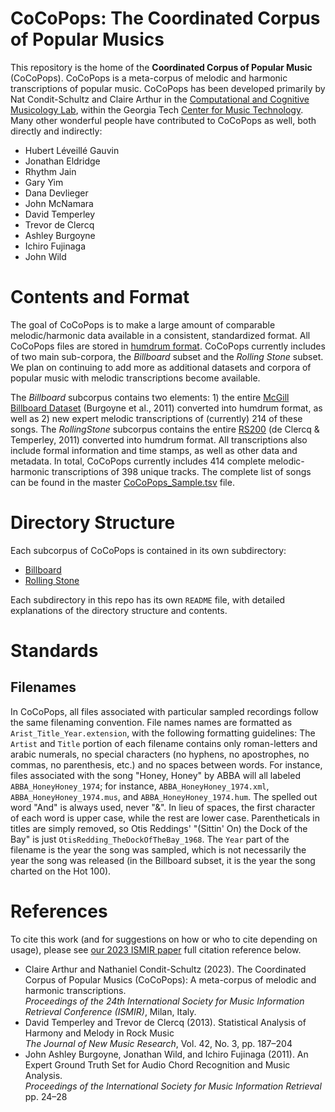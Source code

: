 # CoCoPops: The Coordinated Corpus of Popular Musics


This repository is the home of the **Coordinated Corpus of Popular Music** (CoCoPops).
CoCoPops is a meta-corpus of melodic and harmonic transcriptions of popular music.
CoCoPops has been developed primarily by Nat Condit-Schultz and Claire Arthur in the [Computational and Cognitive Musicology Lab](https://ccml.gtcmt.gatech.edu/), within the Georgia Tech [Center for Music Technology](https://gtcmt.gatech.edu/).
Many other wonderful people have contributed to CoCoPops as well, both directly and indirectly:

+ Hubert Léveillé Gauvin
+ Jonathan Eldridge
+ Rhythm Jain
+ Gary Yim 
+ Dana Devlieger
+ John McNamara
+ David Temperley
+ Trevor de Clercq
+ Ashley Burgoyne
+ Ichiro Fujinaga
+ John Wild


# Contents and Format

The goal of CoCoPops is to make a large amount of comparable melodic/harmonic data available in a consistent, standardized format.
All CoCoPops files are stored in [humdrum format](www.humdrum.org).
CoCoPops currently includes of two main sub-corpora, the *Billboard* subset and the *Rolling Stone* subset.
We plan on continuing to add more as additional datasets and corpora of popular music with melodic transcriptions become available.

The *Billboard* subcorpus contains two elements: 1) the entire [McGill Billboard Dataset](https://ddmal.music.mcgill.ca/research/The_McGill_Billboard_Project_(Chord_Analysis_Dataset)/) (Burgoyne et al., 2011) converted into humdrum format, as well as 2) new expert melodic transcriptions of (currently) 214 of these songs.
The *RollingStone* subcorpus contains the entire [RS200](http://rockcorpus.midside.com/) (de Clercq & Temperley, 2011) converted into humdrum format.
All transcriptions also include formal information and time stamps, as well as other data and metadata.
In total, CoCoPops currently includes 414 complete melodic-harmonic transcriptions of 398 unique tracks.
The complete list of songs can be found in the master [CoCoPops_Sample.tsv](CoCoPops_Sample.tsv) file.



# Directory Structure

Each subcorpus of CoCoPops is contained in its own subdirectory:

+ [Billboard](Billboard)
+ [Rolling Stone](Billboard)

Each subdirectory in this repo has its own `README` file, with detailed explanations of the directory structure and contents.

# Standards

## Filenames

In CoCoPops, all files associated with particular sampled recordings follow the same filenaming convention.
File names names are formatted as `Arist_Title_Year.extension`, with the following formatting guidelines: The `Artist` and `Title` portion of each filename contains only roman-letters and arabic numerals, no special characters (no hyphens, no apostrophes, no commas, no parenthesis, etc.) and no spaces between words. 
For instance, files associated with the song "Honey, Honey" by ABBA will all labeled `ABBA_HoneyHoney_1974`; for instance, `ABBA_HoneyHoney_1974.xml`, `ABBA_HoneyHoney_1974.mus`, and `ABBA_HoneyHoney_1974.hum`.
The spelled out word "And" is always used, never "&". 
In lieu of spaces, the first character of each word is upper case, while the rest are lower case.
Parentheticals in titles are simply removed, so Otis Reddings' "(Sittin' On) the Dock of the Bay" is just `OtisRedding_TheDockOfTheBay_1968`.
The `Year` part of the filename is the year the song was sampled, which is not necessarily the year the song was released (in the Billboard subset, it is the year the song charted on the Hot 100).


# References 

To cite this work (and for suggestions on how or who to cite depending on usage), please see [our 2023 ISMIR paper](https://www.academia.edu/108502759/THE_COORDINATED_CORPUS_OF_POPULAR_MUSICS_COCOPOPS_A_META_CORPUS_OF_MELODIC_AND_HARMONIC_TRANSCRIPTIONS) full citation reference below.

+ Claire Arthur and Nathaniel Condit-Schultz (2023). The Coordinated Corpus of Popular Musics (CoCoPops): A meta-corpus of melodic and harmonic transcriptions.<br />
  *Proceedings of the 24th International Society for Music Information Retrieval Conference (ISMIR)*, Milan, Italy.
+ David Temperley and Trevor de Clercq (2013). Statistical Analysis of Harmony and Melody in Rock Music<br />
  *The Journal of New Music Research*, Vol. 42, No. 3, pp. 187–204 
+ John Ashley Burgoyne, Jonathan Wild, and Ichiro Fujinaga (2011). An Expert Ground Truth Set for Audio Chord Recognition and Music Analysis.<br />
  *Proceedings of the International Society for Music Information Retrieval* pp. 24–28 


